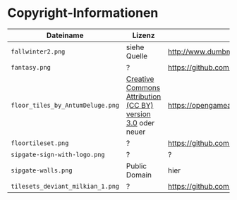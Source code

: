 # Copyright-Informationen

Dateiname | Lizenz | Quelle
--- | --- | ---
`fallwinter2.png` | siehe Quelle | http://www.dumbmanex.com/bynd_freestuff2.html
`fantasy.png` | ? | https://github.com/npeguin/fantasy-map/blob/master/fantasy.png
`floor_tiles_by_AntumDeluge.png` | [Creative Commons Attribution (CC BY) version 3.0](https://creativecommons.org/licenses/by/3.0/) oder neuer | https://opengameart.org/content/floor-tiles by AntumDeluge
`floortileset.png` | ? | https://github.com/thecodingmachine/workadventure/blob/develop/maps/Lyon/floortileset.png
`sipgate-sign-with-logo.png` | ? | ?
`sipgate-walls.png` | Public Domain | hier
`tilesets_deviant_milkian_1.png` | ? | https://github.com/thecodingmachine/workadventure/blob/develop/maps/Floor0/tilesets_deviant_milkian_1.png
